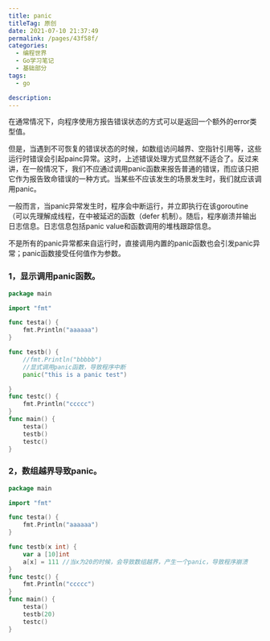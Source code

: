 ```yaml
---
title: panic
titleTag: 原创
date: 2021-07-10 21:37:49
permalink: /pages/43f58f/
categories: 
  - 编程世界
  - Go学习笔记
  - 基础部分
tags: 
  - go

description: 
---
```


在通常情况下，向程序使用方报告错误状态的方式可以是返回一个额外的error类型值。

但是，当遇到不可恢复的错误状态的时候，如数组访问越界、空指针引用等，这些运行时错误会引起painc异常。这时，上述错误处理方式显然就不适合了。反过来讲，在一般情况下，我们不应通过调用panic函数来报告普通的错误，而应该只把它作为报告致命错误的一种方式。当某些不应该发生的场景发生时，我们就应该调用panic。

一般而言，当panic异常发生时，程序会中断运行，并立即执行在该goroutine（可以先理解成线程，在中被延迟的函数（defer 机制）。随后，程序崩溃并输出日志信息。日志信息包括panic value和函数调用的堆栈跟踪信息。

不是所有的panic异常都来自运行时，直接调用内置的panic函数也会引发panic异常；panic函数接受任何值作为参数。


### 1，显示调用panic函数。

```go
package main

import "fmt"

func testa() {
	fmt.Println("aaaaaa")
}

func testb() {
	//fmt.Println("bbbbb")
	//显式调用panic函数，导致程序中断
	panic("this is a panic test")

}
func testc() {
	fmt.Println("ccccc")
}
func main() {
	testa()
	testb()
	testc()
}
```

### 2，数组越界导致panic。

```go
package main

import "fmt"

func testa() {
	fmt.Println("aaaaaa")
}

func testb(x int) {
	var a [10]int
	a[x] = 111 //当x为20的时候，会导致数组越界，产生一个panic，导致程序崩溃
}
func testc() {
	fmt.Println("ccccc")
}
func main() {
	testa()
	testb(20)
	testc()
}
```
